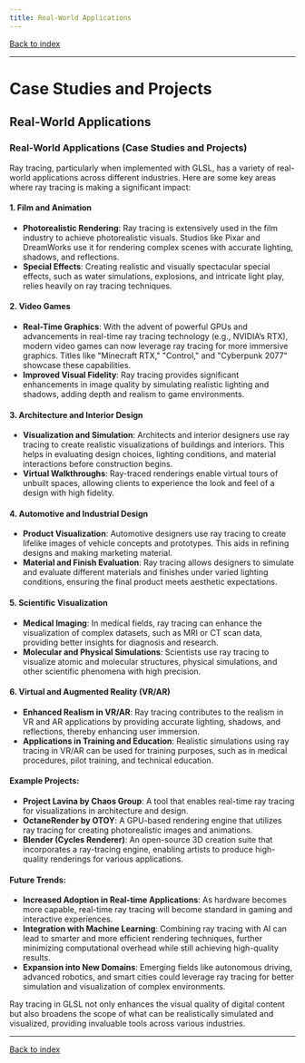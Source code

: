 ```yaml
---
title: Real-World Applications
---
```


[Back to index](index.html)

---
# Case Studies and Projects
## Real-World Applications

### Real-World Applications (Case Studies and Projects)

Ray tracing, particularly when implemented with GLSL, has a variety of real-world applications across different industries. Here are some key areas where ray tracing is making a significant impact:

#### 1. **Film and Animation**
   - **Photorealistic Rendering**: Ray tracing is extensively used in the film industry to achieve photorealistic visuals. Studios like Pixar and DreamWorks use it for rendering complex scenes with accurate lighting, shadows, and reflections.
   - **Special Effects**: Creating realistic and visually spectacular special effects, such as water simulations, explosions, and intricate light play, relies heavily on ray tracing techniques.

#### 2. **Video Games**
   - **Real-Time Graphics**: With the advent of powerful GPUs and advancements in real-time ray tracing technology (e.g., NVIDIA’s RTX), modern video games can now leverage ray tracing for more immersive graphics. Titles like "Minecraft RTX," "Control," and "Cyberpunk 2077" showcase these capabilities.
   - **Improved Visual Fidelity**: Ray tracing provides significant enhancements in image quality by simulating realistic lighting and shadows, adding depth and realism to game environments.

#### 3. **Architecture and Interior Design**
   - **Visualization and Simulation**: Architects and interior designers use ray tracing to create realistic visualizations of buildings and interiors. This helps in evaluating design choices, lighting conditions, and material interactions before construction begins.
   - **Virtual Walkthroughs**: Ray-traced renderings enable virtual tours of unbuilt spaces, allowing clients to experience the look and feel of a design with high fidelity.

#### 4. **Automotive and Industrial Design**
   - **Product Visualization**: Automotive designers use ray tracing to create lifelike images of vehicle concepts and prototypes. This aids in refining designs and making marketing material.
   - **Material and Finish Evaluation**: Ray tracing allows designers to simulate and evaluate different materials and finishes under varied lighting conditions, ensuring the final product meets aesthetic expectations.

#### 5. **Scientific Visualization**
   - **Medical Imaging**: In medical fields, ray tracing can enhance the visualization of complex datasets, such as MRI or CT scan data, providing better insights for diagnosis and research.
   - **Molecular and Physical Simulations**: Scientists use ray tracing to visualize atomic and molecular structures, physical simulations, and other scientific phenomena with high precision.

#### 6. **Virtual and Augmented Reality (VR/AR)**
   - **Enhanced Realism in VR/AR**: Ray tracing contributes to the realism in VR and AR applications by providing accurate lighting, shadows, and reflections, thereby enhancing user immersion.
   - **Applications in Training and Education**: Realistic simulations using ray tracing in VR/AR can be used for training purposes, such as in medical procedures, pilot training, and technical education.

#### Example Projects:
   - **Project Lavina by Chaos Group**: A tool that enables real-time ray tracing for visualizations in architecture and design.
   - **OctaneRender by OTOY**: A GPU-based rendering engine that utilizes ray tracing for creating photorealistic images and animations.
   - **Blender (Cycles Renderer)**: An open-source 3D creation suite that incorporates a ray-tracing engine, enabling artists to produce high-quality renderings for various applications.

#### Future Trends:
   - **Increased Adoption in Real-time Applications**: As hardware becomes more capable, real-time ray tracing will become standard in gaming and interactive experiences.
   - **Integration with Machine Learning**: Combining ray tracing with AI can lead to smarter and more efficient rendering techniques, further minimizing computational overhead while still achieving high-quality results.
   - **Expansion into New Domains**: Emerging fields like autonomous driving, advanced robotics, and smart cities could leverage ray tracing for better simulation and visualization of complex environments.

Ray tracing in GLSL not only enhances the visual quality of digital content but also broadens the scope of what can be realistically simulated and visualized, providing invaluable tools across various industries.

---
[Back to index](index.html)
